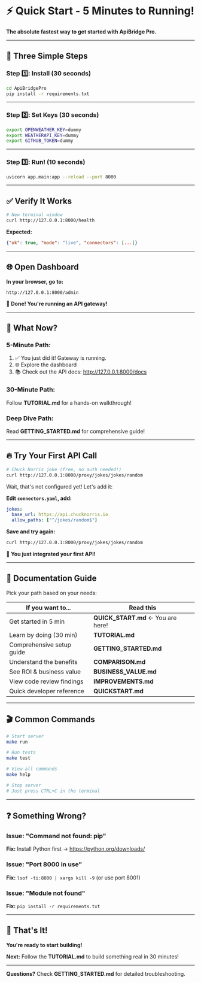 # ⚡ Quick Start - 5 Minutes to Running!

**The absolute fastest way to get started with ApiBridge Pro.**

---

## 🚦 Three Simple Steps

### Step 1️⃣: Install (30 seconds)

```bash
cd ApiBridgePro
pip install -r requirements.txt
```

---

### Step 2️⃣: Set Keys (30 seconds)

```bash
export OPENWEATHER_KEY=dummy
export WEATHERAPI_KEY=dummy
export GITHUB_TOKEN=dummy
```

---

### Step 3️⃣: Run! (10 seconds)

```bash
uvicorn app.main:app --reload --port 8000
```

---

## ✅ Verify It Works

```bash
# New terminal window
curl http://127.0.0.1:8000/health
```

**Expected:**
```json
{"ok": true, "mode": "live", "connectors": [...]}
```

---

## 🌐 Open Dashboard

**In your browser, go to:**
```
http://127.0.0.1:8000/admin
```

**🎉 Done! You're running an API gateway!**

---

## 🎯 What Now?

### 5-Minute Path:
1. ✅ You just did it! Gateway is running.
2. 🌐 Explore the dashboard
3. 📚 Check out the API docs: http://127.0.0.1:8000/docs

### 30-Minute Path:
Follow **TUTORIAL.md** for a hands-on walkthrough!

### Deep Dive Path:
Read **GETTING_STARTED.md** for comprehensive guide!

---

## 🔥 Try Your First API Call

```bash
# Chuck Norris joke (free, no auth needed!)
curl http://127.0.0.1:8000/proxy/jokes/jokes/random
```

Wait, that's not configured yet! Let's add it:

**Edit `connectors.yaml`, add:**
```yaml
jokes:
  base_url: https://api.chucknorris.io
  allow_paths: ["^/jokes/random$"]
```

**Save and try again:**
```bash
curl http://127.0.0.1:8000/proxy/jokes/jokes/random
```

**🎉 You just integrated your first API!**

---

## 📖 Documentation Guide

Pick your path based on your needs:

| If you want to... | Read this |
|-------------------|-----------|
| Get started in 5 min | **QUICK_START.md** ← You are here! |
| Learn by doing (30 min) | **TUTORIAL.md** |
| Comprehensive setup guide | **GETTING_STARTED.md** |
| Understand the benefits | **COMPARISON.md** |
| See ROI & business value | **BUSINESS_VALUE.md** |
| View code review findings | **IMPROVEMENTS.md** |
| Quick developer reference | **QUICKSTART.md** |

---

## 🎬 Common Commands

```bash
# Start server
make run

# Run tests  
make test

# View all commands
make help

# Stop server
# Just press CTRL+C in the terminal
```

---

## ❓ Something Wrong?

### Issue: "Command not found: pip"
**Fix:** Install Python first → https://python.org/downloads/

### Issue: "Port 8000 in use"
**Fix:** `lsof -ti:8000 | xargs kill -9` (or use port 8001)

### Issue: "Module not found"
**Fix:** `pip install -r requirements.txt`

---

## 🎉 That's It!

**You're ready to start building!**

**Next:** Follow the **TUTORIAL.md** to build something real in 30 minutes!

---

**Questions?** Check **GETTING_STARTED.md** for detailed troubleshooting.

